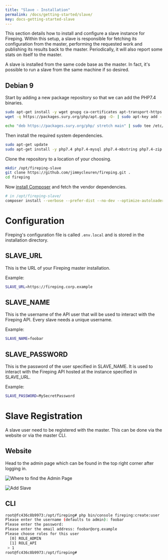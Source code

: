 ```yaml
---
title: "Slave - Installation"
permalink: /docs/getting-started/slave/
key: docs-getting-started-slave
---
```


This section details how to install and configure a slave instance for Fireping. Within this setup, a slave is responsible for fetching its configuration from the master, performing the requested work and publishing its results back to the master. Periodically, it will also report some stats on itself to the master.

A slave is installed from the same code base as the master. In fact, it's possible to run a slave from the same machine if so desired.

## Debian 9

Start by adding a new package repository so that we can add the PHP7.4 binaries.

```bash
sudo apt-get install -y wget gnupg ca-certificates apt-transport-https
wget -q https://packages.sury.org/php/apt.gpg -O- | sudo apt-key add -

echo "deb https://packages.sury.org/php/ stretch main" | sudo tee /etc/apt/sources.list.d/php.list
```

Then install the required system dependencies.

```bash
sudo apt-get update
sudo apt-get install -y php7.4 php7.4-mysql php7.4-mbstring php7.4-zip php7.4-curl php-rrd rrdtool git zip supervisor fping
```

Clone the repository to a location of your choosing.

```bash
mkdir /opt/fireping-slave
git clone https://github.com/jimmycleuren/fireping.git .
cd fireping
```

Now [install Composer](https://getcomposer.org/download/) and fetch the vendor dependencies.

```bash
# in /opt/fireping-slave/
composer install --verbose --prefer-dist --no-dev --optimize-autoloader --no-suggest
```

# Configuration

Fireping's configuration file is called `.env.local` and is stored in the installation directory.

## SLAVE_URL

This is the URL of your Fireping master installation.

Example:

```bash
SLAVE_URL=https://fireping.corp.example
```  

## SLAVE_NAME

This is the username of the API user that will be used to interact with the Fireping API. Every slave needs a unique username.

Example:

```bash
SLAVE_NAME=foobar
```

## SLAVE_PASSWORD

This is the password of the user specified in SLAVE_NAME. It is used to interact with the Fireping API hosted at the instance specified in SLAVE_URL.

Example:

```bash
SLAVE_PASSWORD=MySecretPassword
```

# Slave Registration

A slave user need to be registered with the master. This can be done via the website or via the master CLI.

## Website

Head to the admin page which can be found in the top right corner after logging in.

![Where to find the Admin Page](/fireping/assets/images/admin_where.png)

![Add Slave](/fireping/assets/images/adding_slave_user.png)

## CLI

```bash
root@fc436c8b9973:/opt/fireping# php bin/console fireping:create:user
Please enter the username (defaults to admin): foobar
Please enter the password:
Please enter the email address: foobar@org.example
Please choose roles for this user
  [0] ROLE_ADMIN
  [1] ROLE_API
 > 1
root@fc436c8b9973:/opt/fireping#
```
